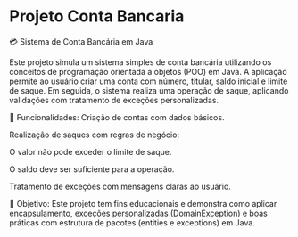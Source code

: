 # Projeto Conta Bancaria

💳 Sistema de Conta Bancária em Java

Este projeto simula um sistema simples de conta bancária utilizando os conceitos de programação orientada a objetos (POO) em Java. A aplicação permite ao usuário criar uma conta com número, titular, saldo inicial e limite de saque. Em seguida, o sistema realiza uma operação de saque, aplicando validações com tratamento de exceções personalizadas.

🧩 Funcionalidades:
Criação de contas com dados básicos.

Realização de saques com regras de negócio:

O valor não pode exceder o limite de saque.

O saldo deve ser suficiente para a operação.

Tratamento de exceções com mensagens claras ao usuário.

🎯 Objetivo:
Este projeto tem fins educacionais e demonstra como aplicar encapsulamento, exceções personalizadas (DomainException) e boas práticas com estrutura de pacotes (entities e exceptions) em Java.

